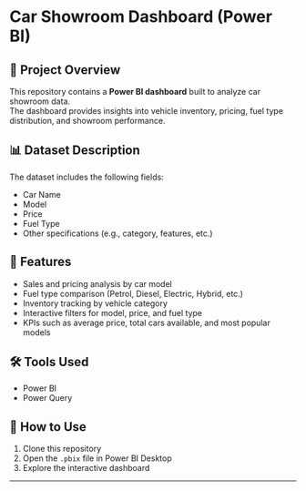 # Car Showroom Dashboard (Power BI)

## 📌 Project Overview
This repository contains a **Power BI dashboard** built to analyze car showroom data.  
The dashboard provides insights into vehicle inventory, pricing, fuel type distribution, and showroom performance.  

## 📊 Dataset Description
The dataset includes the following fields:
- Car Name  
- Model  
- Price  
- Fuel Type  
- Other specifications (e.g., category, features, etc.)  

## 🚀 Features
- Sales and pricing analysis by car model  
- Fuel type comparison (Petrol, Diesel, Electric, Hybrid, etc.)  
- Inventory tracking by vehicle category  
- Interactive filters for model, price, and fuel type  
- KPIs such as average price, total cars available, and most popular models  

## 🛠 Tools Used
- Power BI
- Power Query

## 📂 How to Use
1. Clone this repository  
2. Open the `.pbix` file in Power BI Desktop  
3. Explore the interactive dashboard  

---
